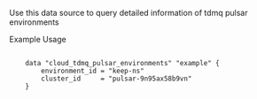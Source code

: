 Use this data source to query detailed information of tdmq pulsar environments

Example Usage

```hcl

	data "cloud_tdmq_pulsar_environments" "example" {
	    environment_id = "keep-ns"
	    cluster_id     = "pulsar-9n95ax58b9vn"
	}

```
